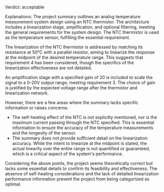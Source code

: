 Verdict: acceptable

Explanations: 
The project summary outlines an analog temperature measurement system design using an NTC thermistor. The architecture includes a linearization stage, amplification, and optional filtering, meeting the general requirements for the system design. The NTC thermistor is used as the temperature sensor, fulfilling the essential requirement.

The linearization of the NTC thermistor is addressed by matching its resistance at 50°C with a parallel resistor, aiming to linearize the response at the midpoint of the desired temperature range. This suggests that requirement 4 has been considered, though the specifics of the linearization effectiveness are not detailed.

An amplification stage with a specified gain of 20 is included to scale the signal to a 0-20V output range, meeting requirement 3. The choice of gain is justified by the expected voltage range after the thermistor and linearization network.

However, there are a few areas where the summary lacks specific information or raises concerns:

- The self-heating effect of the NTC is not explicitly mentioned, nor is the maximum current passing through the NTC specified. This is essential information to ensure the accuracy of the temperature measurements and the longevity of the sensor.
- The summary does not provide sufficient detail on the linearization accuracy. While the intent to linearize at the midpoint is stated, the actual linearity over the entire range is not quantified or guaranteed, which is a critical aspect of the system's performance.

Considering the above points, the project seems theoretically correct but lacks some essential details to confirm its feasibility and effectiveness. The absence of self-heating considerations and the lack of detailed linearization performance information prevent the project from being categorized as optimal.